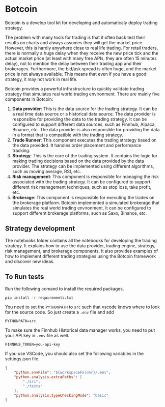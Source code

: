 # Botcoin
Botcoin is a develop tool kit for developing and automaticaly deploy trading strategy.

The problem with many tools for trading is that it often back test their results on charts and always assumes they will get the market price. However, this is hardly anywhere close to real life trading. For retail traders, there is normally a huge delay when they receive the new price tick and the actual market price (at least with many free APIs, they are often 15 minutes delay), not to mention the delay between their trading app and their brokerages. Furthermore, the bid/ask spread is often huge, and the market price is not always available. This means that even if you have a good strategy, it may not work in real life. 

Botcoin provides a powerful infrastructure to quickly validate trading strategy that simulates real world trading environment. There are mainly five components in Botcoin:
1. **Data provider**: This is the data source for the trading strategy. It can be a real time data source or a historical data source. The data provider is responsible for providing the data to the trading strategy. It can be configured to support different data sources, such as Finnhub, Alpaca, Binance, etc. The data provider is also responsible for providing the data in a format that is compatible with the trading strategy.
2. **Trade Runner**: This component executes the trading strategy based on the data provided. It handles order placement and performance tracking.
3. **Strategy**: This is the core of the trading system. It contains the logic for making trading decisions based on the data provided by the data provider. The strategy can be implemented using different algorithms, such as moving average, RSI, etc.
4. **Risk management**: This component is responsible for managing the risk associated with the trading strategy. It can be configured to support different risk management techniques, such as stop loss, take profit, etc.
5. **Brokerage**: This component is responsible for executing the trades on the brokerage platform. Botcoin implemented a simulated brokerage that simulates the real world trading environment. It can be configured to support different brokerage platforms, such as Saxo, Binance, etc.


## Strategy development
The notebooks folder contains all the notebooks for developing the trading strategy. It explains how to use the data provider, trading engine, strategy, risk management, and brokerage components. It also provides examples of how to implement different trading strategies using the Botcoin framework and discover new ideas.

## To Run tests
Run the following comand to install the required packages.

```bash
pip install -r requirements.txt
```

You need to set the `PYTHONPATH` to `src` such that vscode knows where to look for the source code. So just create a `.env` file and add

```.env
PYTHONPATH=src
```

To make sure the Finnhub Historical data manager works, you need to put your API key in `.env` file as well.

```.env
FINNHUB_TOKEN=you-api-key
```

If you use VSCode, you should also set the following variables in the settings.json file.

```json
{
    "python.envFile": "${workspaceFolder}/.env",
    "python.analysis.extraPaths": [
        "./src",
        "./tests"
    ],
    "python.analysis.typeCheckingMode": "basic"
}
```
